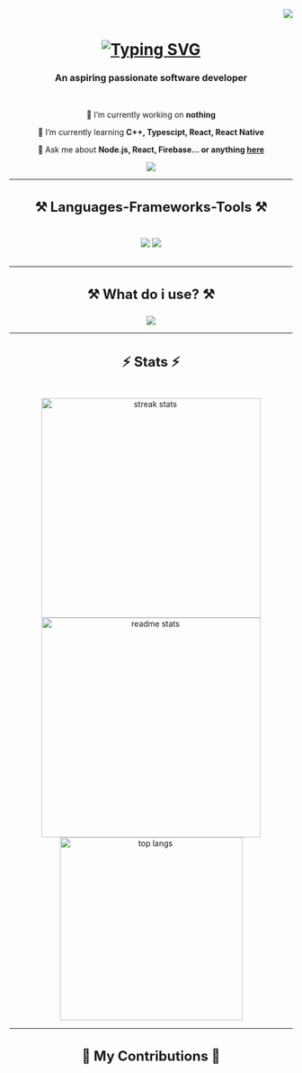 <p align="right"><a href="https://visitorbadge.io/status?path=https%3A%2F%2Fgithub.com%2FKOR1K1"><img src="https://api.visitorbadge.io/api/visitors?path=https%3A%2F%2Fgithub.com%2FKOR1K1&labelColor=%1&countColor=%FF00F7FF&style=flat-square&labelStyle=upper" /></a></p>

<h1 align="center">
    <a href="https://git.io/typing-svg"><img src="https://readme-typing-svg.demolab.com?font=Rubik&duration=3000&pause=1500&color=7900F7&center=true&vCenter=true&random=false&width=435&lines=Hi+there!%F0%9F%91%8B;I'm+KOR1K;I'm+passionate+developer💾" alt="Typing SVG" /></a>
</h1>

<h3 align="center">An aspiring passionate software developer</h3>
<br/>
<div align="center">

🔭 I’m currently working on **nothing**

🌱 I’m currently learning **C++, Typescipt, React, React Native**

💬 Ask me about **Node.js, React, Firebase... or anything [here](https://github.com/KOR1K1/KOR1K1/issues)**

 </div>
 <div align="center">
 <a href="#" target="_blank" draggable=false style="-moz-user-select: none">
     <img draggable=false src="https://img.shields.io/badge/Portfolio-FF5722?style=for-the-badge&logo=todoist&logoColor=white" target="_blank" />
  </a>
 </div>
 <hr/>
<h3 align="center" style="font-size: 24px;">⚒️ Languages-Frameworks-Tools ⚒️</h3>
<div align="center">
<br/>
    <img draggable=false src="https://skillicons.dev/icons?i=react,vercel,vite,html,css,github,figma,tailwind,git,electron&theme=dark" />
    <img src="https://skillicons.dev/icons?i=nodejs,javascript,typescript,express,firebase,mongodb,supabase,cpp&theme=dark" /><br>
</div>
<br/>
<hr/>
<h3 align="center" style="font-size: 24px;">⚒️ What do i use? ⚒️</h3>
<div align="center">
	<img draggable=false src="https://skillicons.dev/icons?i=mint,windows,ae,au,photoshop,webstorm,clion,vscode,cmake,blender,unreal&theme=dark" />
</div>
<hr/>
<h3 align="center" style="font-size: 24px;">⚡ Stats ⚡</h3>
<br>
<div align=center>
  <img width=390 src="https://github-readme-streak-stats-salesp07.vercel.app/?user=KOR1K1&count_private=true&theme=tokyonight&border_radius=10" alt="streak stats"/>
  <img width=390 src="https://github-readme-stats-salesp07.vercel.app/api?username=KOR1K1&count_private=true&show_icons=true&theme=tokyonight&locale=en&rank_icon=github&border_radius=10" alt="readme stats" />
  <br/>
  <img width=325 align="center" src="https://github-readme-stats-salesp07.vercel.app/api/top-langs/?username=KOR1K1&hide=HTML,CSS&langs_count=8&layout=compact&theme=tokyonight&border_radius=10&size_weight=0.5&count_weight=0.5&locale=en&exclude_repo=github-readme-stats" alt="top langs" />
</div>
<hr/>
<h3 align="center" style="font-size: 24px;">🐍 My Contributions 🐍</h3>
